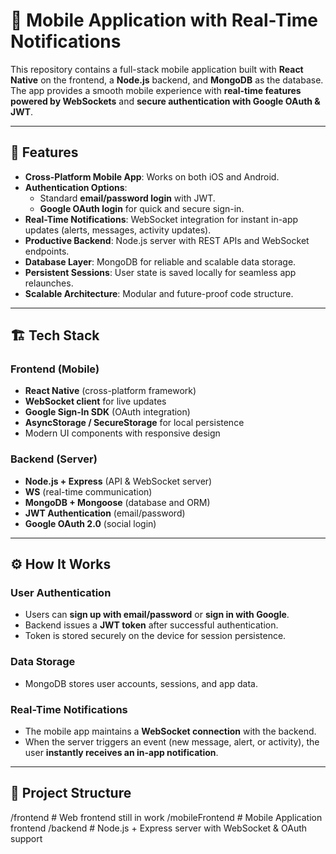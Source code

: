 # 📱 Mobile Application with Real-Time Notifications

This repository contains a full-stack mobile application built with **React Native** on the frontend, a **Node.js** backend, and **MongoDB** as the database. The app provides a smooth mobile experience with **real-time features powered by WebSockets** and **secure authentication with Google OAuth & JWT**.

---

## 🚀 Features

- **Cross-Platform Mobile App**: Works on both iOS and Android.  
- **Authentication Options**:  
  - Standard **email/password login** with JWT.  
  - **Google OAuth login** for quick and secure sign-in.  
- **Real-Time Notifications**: WebSocket integration for instant in-app updates (alerts, messages, activity updates).  
- **Productive Backend**: Node.js server with REST APIs and WebSocket endpoints.  
- **Database Layer**: MongoDB for reliable and scalable data storage.  
- **Persistent Sessions**: User state is saved locally for seamless app relaunches.  
- **Scalable Architecture**: Modular and future-proof code structure.  

---

## 🏗️ Tech Stack

### Frontend (Mobile)
- **React Native** (cross-platform framework)  
- **WebSocket client** for live updates  
- **Google Sign-In SDK** (OAuth integration)  
- **AsyncStorage / SecureStorage** for local persistence  
- Modern UI components with responsive design  

### Backend (Server)
- **Node.js + Express** (API & WebSocket server)  
- **WS** (real-time communication)  
- **MongoDB + Mongoose** (database and ORM)  
- **JWT Authentication** (email/password)  
- **Google OAuth 2.0** (social login)  

---

## ⚙️ How It Works

### User Authentication
- Users can **sign up with email/password** or **sign in with Google**.  
- Backend issues a **JWT token** after successful authentication.  
- Token is stored securely on the device for session persistence.  

### Data Storage
- MongoDB stores user accounts, sessions, and app data.  

### Real-Time Notifications
- The mobile app maintains a **WebSocket connection** with the backend.  
- When the server triggers an event (new message, alert, or activity), the user **instantly receives an in-app notification**.  

---

## 📂 Project Structure

/frontend # Web frontend still in work
/mobileFrontend # Mobile Application frontend 
/backend # Node.js + Express server with WebSocket & OAuth support
